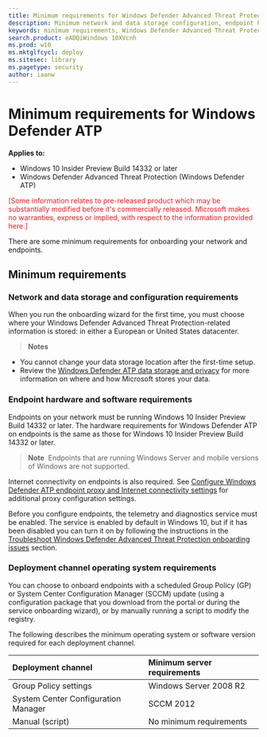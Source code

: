 ```yaml
---
title: Minimum requirements for Windows Defender Advanced Threat Protection
description: Minimum network and data storage configuration, endpoint hardware and software requirements, and deployment channel requirements for Windows Defender ATP.
keywords: minimum requirements, Windows Defender Advanced Threat Protection minimum requirements, network and data storage, endpoint, endpoint configuration, deployment channel
search.product: eADQiWindows 10XVcnh
ms.prod: w10
ms.mktglfcycl: deploy
ms.sitesec: library
ms.pagetype: security
author: iaanw
---
```


# Minimum requirements for Windows Defender ATP

**Applies to:**

- Windows 10 Insider Preview Build 14332 or later
- Windows Defender Advanced Threat Protection (Windows Defender ATP)

<span style="color:#ED1C24;">[Some information relates to pre-released product which may be substantially modified before it's commercially released. Microsoft makes no warranties, express or implied, with respect to the information provided here.]</span>

There are some minimum requirements for onboarding your network and endpoints.

## Minimum requirements

### Network and data storage and configuration requirements
<!---Your organization must use Azure Active Directory (AAD) to manage users. AAD is used during service onboarding to manage user-based access to the [Windows Defender ATP portal](https://securitycenter.windows.com/).--->

<!--If you’d like help with using AAD to set up user access, contact the [Windows Defender ATP Yammer group](https://www.yammer.com/wsscengineering/\#/threads/inGroup?type=in\_group&feedId=7108776&view=all) or email [winatp@microsoft.com](mailto:winatp@microsoft.com).-->

When you run the onboarding wizard for the first time, you must choose where your Windows Defender Advanced Threat Protection-related information is stored: in either a European or United States datacenter.

> **Notes**&nbsp;&nbsp;
-   You cannot change your data storage location after the first-time setup.
-   Review the [Windows Defender ATP data storage and privacy](data-storage-privacy-windows-defender-advanced-threat-protection.md) for more information on where and how Microsoft stores your data.

### Endpoint hardware and software requirements
Endpoints on your network must be running Windows 10 Insider Preview Build 14332 or later. The hardware requirements for Windows Defender ATP on endpoints is the same as those for Windows 10 Insider Preview Build 14332 or later.

> **Note**&nbsp;&nbsp;Endpoints that are running Windows Server and mobile versions of Windows are not supported.

Internet connectivity on endpoints is also required. See [Configure Windows Defender ATP endpoint proxy and Internet connectivity settings](configure-proxy-internet-windows-defender-advanced-threat-protection.md)  for additional proxy configuration settings.

Before you configure endpoints, the telemetry and diagnostics service must be enabled. The service is enabled by default in Windows 10, but if it has been disabled you can turn it on by following the instructions in the [Troubleshoot Windows Defender Advanced Threat Protection onboarding issues](troubleshoot-onboarding-windows-defender-advanced-threat-protection.md) section.

### Deployment channel operating system requirements

You can choose to onboard endpoints with a scheduled Group Policy (GP) or System Center Configuration Manager (SCCM) update (using a configuration package that you download from the portal or during the service onboarding wizard), or by manually running a script to modify the registry.

The following describes the minimum operating system or software version
required for each deployment channel.

Deployment channel | Minimum server requirements
:---|:---
Group Policy settings | Windows Server 2008 R2
System Center Configuration Manager | SCCM 2012
Manual (script) | No minimum requirements
